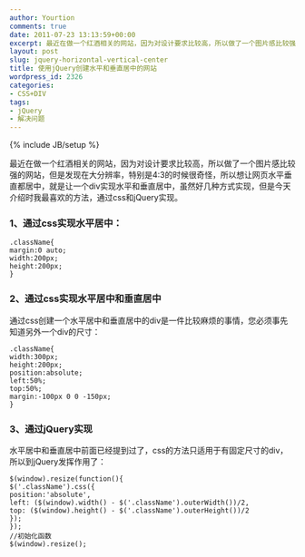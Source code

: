 ```yaml
---
author: Yourtion
comments: true
date: 2011-07-23 13:13:59+00:00
excerpt: 最近在做一个红酒相关的网站，因为对设计要求比较高，所以做了一个图片感比较强的网站，但是发现在大分辨率，特别是4:3的时候很奇怪，所以想让网页水平垂直都居中，就是让一个div实现水平和垂直居中，虽然好几种方式实现，但是今天介绍时我最喜欢的方法，通过css和jQuery实现。
layout: post
slug: jquery-horizontal-vertical-center
title: 使用jQuery创建水平和垂直居中的网站
wordpress_id: 2326
categories:
- CSS+DIV
tags:
- jQuery
- 解决问题
---
```

{% include JB/setup %}

最近在做一个红酒相关的网站，因为对设计要求比较高，所以做了一个图片感比较强的网站，但是发现在大分辨率，特别是4:3的时候很奇怪，所以想让网页水平垂直都居中，就是让一个div实现水平和垂直居中，虽然好几种方式实现，但是今天介绍时我最喜欢的方法，通过css和jQuery实现。


### 1、通过css实现水平居中：



```
.className{
margin:0 auto;
width:200px;
height:200px;
}
```



### 2、通过css实现水平居中和垂直居中


通过css创建一个水平居中和垂直居中的div是一件比较麻烦的事情，您必须事先知道另外一个div的尺寸：

```
.className{
width:300px;
height:200px;
position:absolute;
left:50%;
top:50%;
margin:-100px 0 0 -150px;
}
```



### 3、通过jQuery实现


水平居中和垂直居中前面已经提到过了，css的方法只适用于有固定尺寸的div，所以到jQuery发挥作用了：

```
$(window).resize(function(){
$('.className').css({
position:'absolute',
left: ($(window).width() - $('.className').outerWidth())/2,
top: ($(window).height() - $('.className').outerHeight())/2
});
});
//初始化函数
$(window).resize();
```

